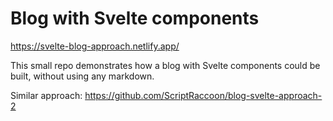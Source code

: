 # Blog with Svelte components

https://svelte-blog-approach.netlify.app/

This small repo demonstrates how a blog with Svelte components could be built,
without using any markdown.

Similar approach: https://github.com/ScriptRaccoon/blog-svelte-approach-2
